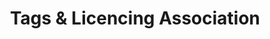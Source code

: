 ---
title: "Tags & Licencing Association"
url: /yarmouth/tags-and-licencing-association/
shop: shop
---